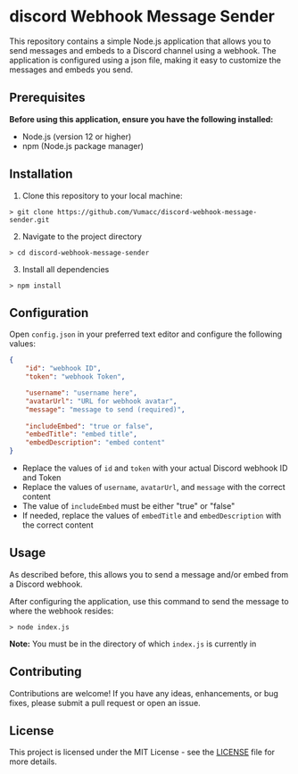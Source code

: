 # discord Webhook Message Sender
This repository contains a simple Node.js application that allows you to send messages and embeds to a Discord channel using a webhook. The application is configured using a json file, making it easy to customize the messages and embeds you send.

## Prerequisites
**Before using this application, ensure you have the following installed:**

- Node.js (version 12 or higher)
- npm (Node.js package manager)

## Installation
1. Clone this repository to your local machine:
```shell
> git clone https://github.com/Vumacc/discord-webhook-message-sender.git
```

2. Navigate to the project directory
```shell
> cd discord-webhook-message-sender
```

3. Install all dependencies
```shell
> npm install
```

## Configuration
Open `config.json` in your preferred text editor and configure the following values:
```json
{
    "id": "webhook ID",
    "token": "webhook Token",

    "username": "username here",
    "avatarUrl": "URL for webhook avatar",
    "message": "message to send (required)",
    
    "includeEmbed": "true or false",
    "embedTitle": "embed title",
    "embedDescription": "embed content"
}
```
- Replace the values of `id` and `token` with your actual Discord webhook ID and Token
- Replace the values of `username`, `avatarUrl`, and `message` with the correct content
- The value of `includeEmbed` must be either "true" or "false"
- If needed, replace the values of `embedTitle` and `embedDescription` with the correct content

## Usage
As described before, this allows you to send a message and/or embed from a Discord webhook.

After configuring the application, use this command to send the message to where the webhook resides:
```shell
> node index.js
```
**Note:** You must be in the directory of which `index.js` is currently in

## Contributing
Contributions are welcome! If you have any ideas, enhancements, or bug fixes, please submit a pull request or open an issue.

## License
This project is licensed under the MIT License - see the [LICENSE](https://github.com/Vumacc/discord-webhook-message-sender/blob/main/LICENSE) file for more details.
